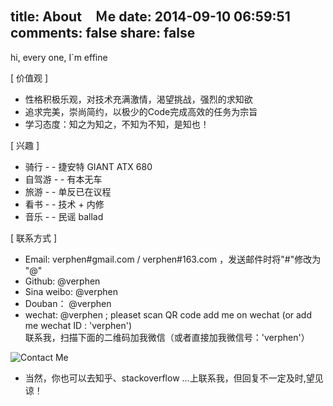 title: About　Ｍe
date: 2014-09-10 06:59:51
comments: false
share: false
---
hi, every one, I`m effine 

[ 价值观 ]
	
-  性格积极乐观，对技术充满激情，渴望挑战，强烈的求知欲
-  追求完美，崇尚简约，以极少的Code完成高效的任务为宗旨
-  学习态度：知之为知之，不知为不知，是知也！

[ 兴趣 ]

- 骑行 - - 捷安特 GIANT ATX 680
- 自驾游 - - 有本无车
- 旅游 - - 单反已在议程
- 看书 - - 技术 + 内修
- 音乐 - - 民谣 ballad

[ 联系方式 ]

- Email: verphen#gmail.com / verphen#163.com ，发送邮件时将"#"修改为 "@"
- Github: <a href="https://github.com/verphen" style="text-decoration: none">@verphen</a> 
- Sina weibo: <a href="http://weibo.com/verphen" style="text-decoration: none">@verphen</a>
- Douban： <a href="http://www.douban.com/people/verphen/" style="text-decoration: none">@verphen</a>
- wechat: @verphen ; pleaset scan QR code add me on wechat (or add me wechat ID : 'verphen')<br/>
联系我，扫描下面的二维码加我微信（或者直接加我微信号：'verphen'）<br/>
<img src="/imgs/wechat_QR.png" alt="Contact Me"/>

- 当然，你也可以去知乎、stackoverflow ...上联系我，但回复不一定及时,望见谅！